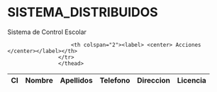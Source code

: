 # SISTEMA_DISTRIBUIDOS
Sistema de Control Escolar

<div class="mws-panel-body">
			<table class="mws-table">
				<thead>
					<tr>
						<th><label> CI </label></th>
						<th><label> Nombre </label></th>
						<th><label> Apellidos </label></th>
						<th><label> Telefono </label></th>
						<th><label> Direccion </label></th>
						<th><label> Licencia </label></th>
						
	
						<th colspan="2"><label> <center> Acciones  </center></label></th>
					</tr>
					</thead>
</table>
</div>
